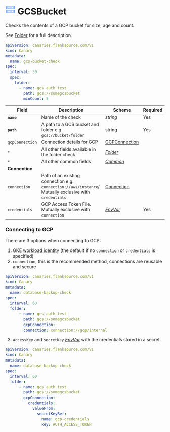 # <img src='https://raw.githubusercontent.com/flanksource/flanksource-ui/main/src/icons/gcsBucket.svg' style='height: 32px'/> GCSBucket

Checks the contents of a GCP bucket for size, age and count.

See [Folder](../folder) for a full description.

```yaml title="gcs-folder-check.yaml"
apiVersion: canaries.flanksource.com/v1
kind: Canary
metadata:
  name: gcs-bucket-check
spec:
  interval: 30
  spec:
    folder:
      - name: gcs auth test
        path: gcs://somegcsbucket
        minCount: 5
```

| Field | Description | Scheme | Required |
| ----- | ----------- | ------ | -------- |
| **`name`** | Name of the check                                            | *string*              | Yes      |
| **`path`** | A path to a GCS bucket and folder e.g. `gcs://bucket/folder` | string                | Yes      |
| `gcpConnection` | Connection details for GCP | [GCPConnection](#gcp-connection) |  |
| `*`        | All other fields available in the folder check               | [*Folder*](../folder) |          |
| `*` | All other common fields | [*Common*](../common) | |
| **Connection** |  |  | |
| `connection` | Path of an existing connection e.g. `connection://aws/instance`/. Mutually exclusive with `credentials` | [Connection](../../concepts/connections) | |
| `credentials` | GCP Access Token File. Mutually exclusive with `connection` | [*EnvVar*](../../concepts/authentication/#envvar) | Yes |

### Connecting to GCP

There are 3 options when connecting to GCP:

1. GKE [workload identity](https://cloud.google.com/kubernetes-engine/docs/how-to/workload-identity) (the default if no `connection` or `credentials` is specified)
2. `connection`, this is the recommended method, connections are reusable and secure

```yaml title="aws-connection.yaml"
apiVersion: canaries.flanksource.com/v1
kind: Canary
metadata:
  name: database-backup-check
spec:
  interval: 60
  folder:
      - name: gcs auth test
        path: gcs://somegcsbucket
        gcpConnection:
        connection: connection://gcp/internal
```

3. `accessKey` and `secretKey` [*EnvVar*](../../concepts/authentication/#envvar) with the credentials stored in a secret.

```yaml title="aws.yaml"
apiVersion: canaries.flanksource.com/v1
kind: Canary
metadata:
  name: database-backup-check
spec:
  interval: 60
  folder:
      - name: gcs auth test
        path: gcs://somegcsbucket
        gcpConnection:
          credentials:
            valueFrom:
              secretKeyRef:
                name: gcp-credentials
                key: AUTH_ACCESS_TOKEN

```
